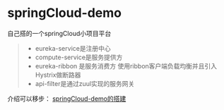 # springCloud-demo

自己搭的一个springCloud小项目平台

> * eureka-service是注册中心 
> * compute-service是服务提供方
> * eureka-ribbon 是服务消费方 使用ribbon客户端负载均衡并且引入Hystrix做断路器
> * api-filter是通过zuul实现的服务网关

介绍可以移步：
[springCloud-demo的搭建](http://touch28.github.io/2016/08/26/springCloud%E6%90%AD%E5%BB%BA/)

